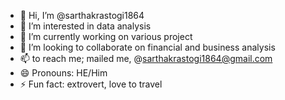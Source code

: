 - 👋 Hi, I’m @sarthakrastogi1864
- 👀 I’m interested in data analysis
- 🌱 I’m currently working on various project
- 💞️ I’m looking to collaborate on financial and business analysis 
- 📫 to reach me; mailed me, @sarthakrastogi1864@gmail.com 
- 😄 Pronouns: HE/Him
- ⚡ Fun fact: extrovert, love to travel

<!---
sarthakrastogi1864/sarthakrastogi1864 is a ✨ special ✨ repository because its `README.md` (this file) appears on your GitHub profile.
You can click the Preview link to take a look at your changes.
--->
